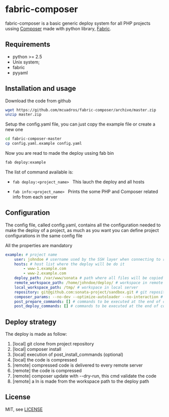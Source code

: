 fabric-composer
===============

fabric-composer is a basic generic deploy system for all PHP projects ussing [Composer](https://getcomposer.org/) 
made with python library, [Fabric](http://docs.fabfile.org/).


Requirements
------------

* python >= 2.5 
* Unix system;
* fabric
* pyyaml


Installation and usage
--------------------

Download the code from github

```sh
wget https://github.com/mcuadros/fabric-composer/archive/master.zip
unzip master.zip
```

Setup the config.yaml file, you can just copy the example file or create a new one

```sh
cd fabric-composer-master
cp config.yaml.example config.yaml
```

Now you are read to made the deploy ussing fab bin
```sh
fab deploy:example
```

The list of command available is:
* ```fab deploy:<project_name> ```
This lauch the deploy and all hosts

* ```fab info:<project_name> ```
Prints the some PHP and Composer related info from each server 

Configuration
--------------

The config file, called config.yaml, contains all the configuration needed to make the deploy of a project, as much as you want 
you can define project configurations in the same config file

All the properties are mandatory

```yaml
example: # project name
    user: johndoe # username used by the SSH layer when connecting to remote hosts
    hosts: # host list where the deploy will be do it
        - www-1.example.com
        - www-2.example.com
    deploy_path: /var/www/sonata # path where all files will be copied
    remote_workspace_path: /home/johndoe/deploy/ # workspace in remote server
    local_workspace_path: /tmp/ # workspace in local server
    repository: git@github.com:sonata-project/sandbox.git # git repository
    composer_params: --no-dev --optimize-autoloader --no-interaction # optional composer commands
    post_prepare_commands: [] # commands to be executed at the end of composer install in local server
    post_deploy_commands: [] # commands to be executed at the end of composer update in the remote server
```

Deploy strategy
---------------

The deploy is made as follow:

1. [local] git clone from project repository
2. [local] composer install 
3. [local] execution of post_install_commands (optional)
4. [local] the code is compressed 
5. [remote] compressed code is delivered to every remote server
6. [remote] the code is compressed
7. [remote] composer update with --dry-run, this cmd validate the code 
8. [remote] a ln is made from the workspace path to the deploy path

License
-------

MIT, see [LICENSE](LICENSE)

